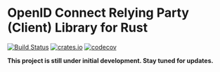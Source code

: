 # OpenID Connect Relying Party (Client) Library for Rust

[![Build Status](https://travis-ci.org/ramosbugs/openidconnect-rs.svg?branch=master)](https://travis-ci.org/ramosbugs/openidconnect-rs)
[![crates.io](https://img.shields.io/crates/v/openidconnect.svg)](https://crates.io/crates/openidconnect)
[![codecov](https://codecov.io/gh/ramosbugs/openidconnect-rs/branch/master/graph/badge.svg)](https://codecov.io/gh/ramosbugs/openidconnect-rs)

**This project is still under initial development. Stay tuned for updates.**
